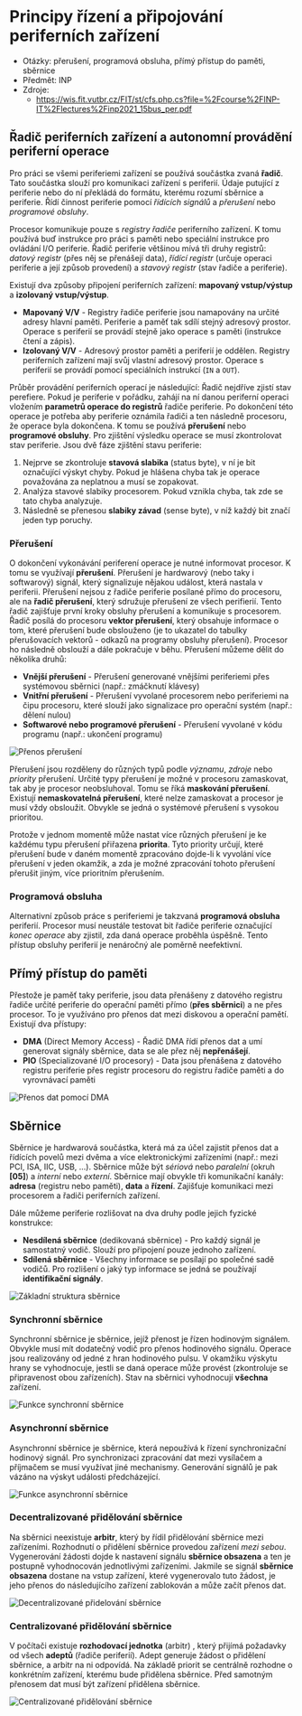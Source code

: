 # Principy řízení a připojování periferních zařízení
- Otázky: přerušení, programová obsluha, přímý přístup do paměti, sběrnice
- Předmět: INP
- Zdroje:
    - https://wis.fit.vutbr.cz/FIT/st/cfs.php.cs?file=%2Fcourse%2FINP-IT%2Flectures%2Finp2021_15bus_per.pdf

## Řadič periferních zařízení a autonomní provádění periferní operace
Pro práci se všemi periferiemi zařízení se používá součástka zvaná __řadič__. Tato součástka slouží pro komunikaci zařízení s periferií. Údaje putující z periferie nebo do ní překládá do formátu, kterému rozumí sběrnice a periferie. Řídí činnost periferie pomocí _řídících signálů_ a _přerušení_ nebo _programové obsluhy_.

Procesor komunikuje pouze s _registry řadiče_ periferního zařízení. K tomu používá buď instrukce pro práci s paměti nebo speciální instrukce pro ovládání I/O periferie. Řadič periferie většinou mívá tři druhy registrů: _datový registr_ (přes něj se přenášejí data), _řídící registr_ (určuje operaci periferie a její způsob provedení) a _stavový registr_ (stav řadiče a periferie).

Existují dva způsoby připojení periferních zařízení: __mapovaný vstup/výstup__ a __izolovaný vstup/výstup__.
- __Mapovaný V/V__ - Registry řadiče periferie jsou namapovány na určité adresy hlavní paměti. Periferie a paměť tak sdílí stejný adresový prostor. Operace s periferií se provádí stejně jako operace s paměti (instrukce čtení a zápis).
- __Izolovaný V/V__ - Adresový prostor paměti a periferií je oddělen. Registry periferních zařízení mají svůj vlastní adresový prostor. Operace s periferií se provádí pomocí speciálních instrukcí (`IN` a `OUT`).

Průběr provádění periferních operací je následující: Řadič nejdříve zjistí stav perefiere. Pokud je periferie v pořádku, zahájí na ní danou periferní operaci vložením __parametrů operace do registrů__ řadiče periferie. Po dokončení této operace je potřeba aby periferie oznámila řadiči a ten následně procesoru, že operace byla dokončena. K tomu se používá __přerušení__ nebo __programové obsluhy__. Pro zjištění výsledku operace se musí zkontrolovat stav periferie. Jsou dvě fáze zjištění stavu periferie:
1. Nejprve se zkontroluje __stavová slabika__ (status byte), v ní je bit označující výskyt chyby. Pokud je hlášena chyba tak je operace považována za neplatnou a musí se zopakovat.
2. Analýza stavové slabiky procesorem. Pokud vznikla chyba, tak zde se tato chyba analyzuje.
3. Následně se přenesou __slabiky závad__ (sense byte), v níž každý bit značí jeden typ poruchy.

### Přerušení
O dokončení vykonávání periferení operace je nutné informovat procesor. K tomu se využívají __přerušení__. Přerušení je hardwarový (nebo taky i softwarový) signál, který signalizuje nějakou událost, která nastala v periferii. Přerušení nejsou z řadiče periferie posílané přímo do procesoru, ale na __řadič přerušení__, který sdružuje přerušení ze všech perifierií. Tento řadič zajišťuje první kroky obsluhy přerušení a komunikuje s procesorem. Řadič posílá do procesoru __vektor přerušení__, který obsahuje informace o tom, které přerušení bude obslouženo (je to ukazatel do tabulky přerušovacích vektorů - odkazů na programy obsluhy přerušení). Procesor ho následně obslouží a dále pokračuje v běhu. Přerušení můžeme dělit do několika druhů:
- __Vnější přerušení__ - Přerušení generované vnějšími periferiemi přes systémovou sběrnici (např.: zmáčknutí klávesy)
- __Vnitřní přerušení__ - Přerušení vyvolané procesorem nebo periferiemi na čipu procesoru, které slouží jako signalizace pro operační systém (např.: dělení nulou)
- __Softwarové nebo programové přerušení__ - Přerušení vyvolané v kódu programu (např.: ukončení programu)

![Přenos přerušení](/Images/06/prenos_preruseni.png)

Přerušení jsou rozděleny do různých typů podle _významu_, _zdroje_ nebo _priority_ přerušení. Určité typy přerušení je možné v procesoru zamaskovat, tak aby je procesor neobsluhoval. Tomu se říká __maskování přerušení__. Existují __nemaskovatelná přerušení__, které nelze zamaskovat a procesor je musí vždy obsloužit. Obvykle se jedná o systémové přerušení s vysokou prioritou.

Protože v jednom momentě může nastat více různých přerušení je ke každému typu přerušení přiřazena __priorita__. Tyto priority určují, které přerušení bude v daném momentě zpracováno dojde-li k vyvolání více přerušení v jeden okamžik, a zda je možné zpracování tohoto přerušení přerušit jiným, více prioritním přerušením.

### Programová obsluha
Alternativní způsob práce s periferiemi je takzvaná __programová obsluha__ periferií. Procesor musí neustále testovat bit řadiče periferie označující _konec operace_ aby zjistil, zda daná operace proběhla úspěšně. Tento přístup obsluhy periferií je nenáročný ale poměrně neefektivní.

## Přímý přístup do paměti
Přestože je paměť taky periferie, jsou data přenášeny z datového registru řadiče určité periferie do operační paměti přímo (__přes sběrnici__) a ne přes procesor. To je využíváno pro přenos dat mezi diskovou a operační pamětí. Existují dva přístupy:
- __DMA__ (Direct Memory Access) - Řadič DMA řídí přenos dat a umí generovat signály sběrnice, data se ale přez něj __nepřenášejí__.
- __PIO__ (Specializované I/O procesory) - Data jsou přenášena z datového registru periferie přes registr procesoru do registru řadiče paměti a do vyrovnávací paměti

![Přenos dat pomocí DMA](/Images/06/pamet_prenos_dma.png)

## Sběrnice
Sběrnice je hardwarová součástka, která má za účel zajistit přenos dat a řídících povelů mezi dvěma a více elektronickými zařízeními (např.: mezi PCI, ISA, IIC, USB, ...). Sběrnice může být _sériová_ nebo _paralelní_ (okruh __[05]__) a _interní_ nebo _externí_. Sběrnice mají obvykle tři komunikační kanály: __adresa__ (registru nebo paměti), __data__ a __řízení__. Zajišťuje komunikaci mezi procesorem a řadiči periferních zařízení.

Dále můžeme periferie rozlišovat na dva druhy podle jejich fyzické konstrukce:
- __Nesdílená sběrnice__ (dedikovaná sběrnice) - Pro každý signál je samostatný vodič. Slouží pro připojení pouze jednoho zařízení.
- __Sdílená sběrnice__ - Všechny informace se posílají po společné sadě vodičů. Pro rozlišení o jaký typ informace se jedná se používají __identifikační signály__.

![Základní struktura sběrnice](/Images/06/sbernice_struktura.png)

### Synchronní sběrnice
Synchronní sběrnice je sběrnice, jejíž přenost je řízen hodinovým signálem. Obvykle musí mít dodatečný vodič pro přenos hodinového signálu. Operace jsou realizovány od jedné z hran hodinového pulsu. V okamžiku výskytu hrany se vyhodnocuje, jestli se daná operace může provést (zkontroluje se připravenost obou zařízeních). Stav na sběrnici vyhodnocují __všechna__ zařízení.

![Funkce synchronní sběrnice](/Images/06/synchronni_sbernice.png)

### Asynchronní sběrnice
Asynchronní sběrnice je sběrnice, která nepoužívá k řízení synchronizační hodinový signál. Pro synchronizaci zpracování dat mezi vysílačem a příjmačem se musí využívat jiné mechanismy. Generování signálů je pak vázáno na výskyt události předcházející.

![Funkce asynchronní sběrnice](/Images/06/asynchronni_sbernice.png)

### Decentralizované přidělování sběrnice
Na sběrnici neexistuje __arbitr__, který by řídil přidělování sběrnice mezi zařízeními. Rozhodnutí o přidělení sběrnice provedou zařízení _mezi sebou_. Vygenerování žádosti dojde k nastavení signálu __sběrnice obsazena__ a ten je postupně vyhodnocován jednotlivými zařízeními. Jakmile se signál __sběrnice obsazena__ dostane na vstup zařízení, které vygenerovalo tuto žádost, je jeho přenos do následujícího zařízení zablokován a může začít přenos dat.

![Decentralizované přidelování sběrnice](/Images/06/decentralizovana_sbernice.png)

### Centralizované přidělování sběrnice
V počítači existuje __rozhodovací jednotka__ (arbitr) , který přijímá požadavky od všech __adeptů__ (řadiče periferií). Adept generuje žádost o přidělení sběrnice, a arbitr na ni odpovídá. Na základě priorit se centrálně rozhodne o konkrétním zařízení, kterému bude přidělena sběrnice. Před samotným přenosem dat musí být zařízení přidělena sběrnice.

![Centralizované přidělování sběrnice](/Images/06/centalizovana_sbernice.png)

